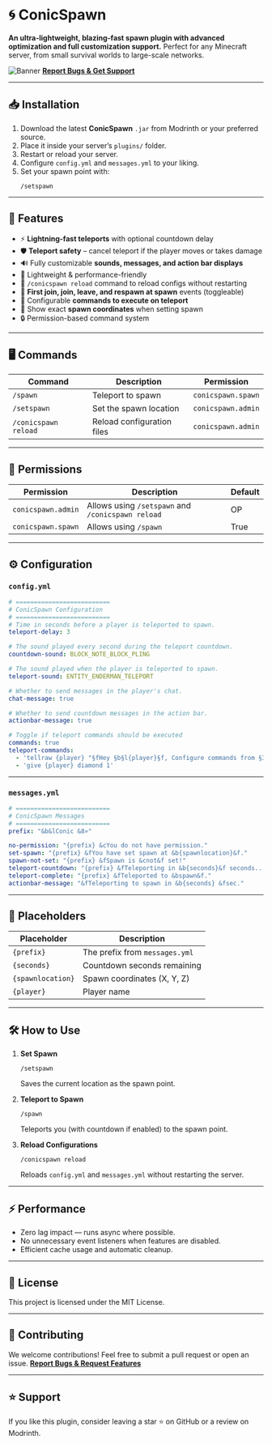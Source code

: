 # 🌀 ConicSpawn

**An ultra-lightweight, blazing-fast spawn plugin with advanced optimization and full customization support.**
Perfect for any Minecraft server, from small survival worlds to large-scale networks.

![Banner](https://your-banner-image-link)
[**Report Bugs & Get Support**](https://discord.gg/JvVv7wHQc7)

---

## 📥 Installation

1. Download the latest **ConicSpawn** `.jar` from Modrinth or your preferred source.
2. Place it inside your server’s `plugins/` folder.
3. Restart or reload your server.
4. Configure `config.yml` and `messages.yml` to your liking.
5. Set your spawn point with:
   ```
   /setspawn
   ```

---

## 📌 Features

- ⚡ **Lightning-fast teleports** with optional countdown delay
- 🛡 **Teleport safety** – cancel teleport if the player moves or takes damage
- 🔊 Fully customizable **sounds, messages, and action bar displays**
- 🧹 Lightweight & performance-friendly
- 🔄 `/conicspawn reload` command to reload configs without restarting
- 🎯 **First join, join, leave, and respawn at spawn** events (toggleable)
- 📜 Configurable **commands to execute on teleport**
- 📍 Show exact **spawn coordinates** when setting spawn
- 🔒 Permission-based command system

---

## 🖥 Commands

| Command | Description | Permission |
|---------|-------------|------------|
| `/spawn` | Teleport to spawn | `conicspawn.spawn` |
| `/setspawn` | Set the spawn location | `conicspawn.admin` |
| `/conicspawn reload` | Reload configuration files | `conicspawn.admin` |

---

## 🔑 Permissions

| Permission | Description | Default |
|------------|-------------|---------|
| `conicspawn.admin` | Allows using `/setspawn` and `/conicspawn reload` | OP |
| `conicspawn.spawn` | Allows using `/spawn` | True |

---

## ⚙ Configuration

### `config.yml`
```yaml
# ==========================
# ConicSpawn Configuration
# ==========================
# Time in seconds before a player is teleported to spawn.
teleport-delay: 3

# The sound played every second during the teleport countdown.
countdown-sound: BLOCK_NOTE_BLOCK_PLING

# The sound played when the player is teleported to spawn.
teleport-sound: ENTITY_ENDERMAN_TELEPORT

# Whether to send messages in the player's chat.
chat-message: true

# Whether to send countdown messages in the action bar.
actionbar-message: true

# Toggle if teleport commands should be executed
commands: true
teleport-commands:
  - 'tellraw {player} "§fHey §b§l{player}§f, Configure commands from §3config.yml"'
  - 'give {player} diamond 1'
```

---

### `messages.yml`
```yaml
# ==========================
# ConicSpawn Messages
# ==========================
prefix: "&b&lConic &8»"

no-permission: "{prefix} &cYou do not have permission."
set-spawn: "{prefix} &fYou have set spawn at &b{spawnlocation}&f."
spawn-not-set: "{prefix} &fSpawn is &cnot&f set!"
teleport-countdown: "{prefix} &fTeleporting in &b{seconds}&f seconds..."
teleport-complete: "{prefix} &fTeleported to &bspawn&f."
actionbar-message: "&fTeleporting to spawn in &b{seconds} &fsec."
```

---

## 🔄 Placeholders

| Placeholder | Description |
|-------------|-------------|
| `{prefix}` | The prefix from `messages.yml` |
| `{seconds}` | Countdown seconds remaining |
| `{spawnlocation}` | Spawn coordinates (X, Y, Z) |
| `{player}` | Player name |

---

## 🛠 How to Use

1. **Set Spawn**
   ```
   /setspawn
   ```
   Saves the current location as the spawn point.

2. **Teleport to Spawn**
   ```
   /spawn
   ```
   Teleports you (with countdown if enabled) to the spawn point.

3. **Reload Configurations**
   ```
   /conicspawn reload
   ```
   Reloads `config.yml` and `messages.yml` without restarting the server.

---

## ⚡ Performance

- Zero lag impact — runs async where possible.
- No unnecessary event listeners when features are disabled.
- Efficient cache usage and automatic cleanup.

---

## 📜 License

This project is licensed under the MIT License.

---

## 🤝 Contributing

We welcome contributions! Feel free to submit a pull request or open an issue.
[**Report Bugs & Request Features**](https://discord.gg/JvVv7wHQc7)

---

## ⭐ Support
If you like this plugin, consider leaving a star ⭐ on GitHub or a review on Modrinth.
